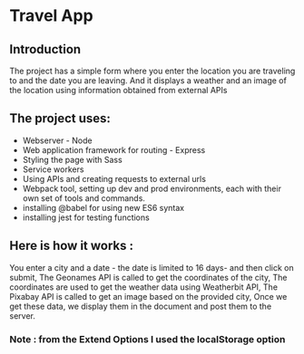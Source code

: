 # Travel App


## Introduction
The project has a simple form where you enter the location you are traveling to and the date you are leaving. And it displays a weather and an image of the location using information obtained from external APIs

## The project uses:
- Webserver - Node
- Web application framework for routing - Express
- Styling the page with Sass 
- Service workers
- Using APIs and creating requests to external urls
- Webpack tool, setting up dev and prod environments, each with their own set of tools and commands.
- installing @babel for using new ES6 syntax
- installing jest for testing functions

## Here is how it works :
You enter a city and a date - the date is limited to 16 days- and then click on submit,
The Geonames API is called to get the coordinates of the city,
The coordinates are used to get the weather data using Weatherbit API,
The Pixabay API is called to get an image based on the provided city, 
Once we get these data, we display them in the document and post them to the server.


### Note : from the Extend Options I used the localStorage option